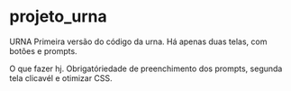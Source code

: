 # projeto_urna
URNA
Primeira versão  do código da urna. Há apenas duas telas, com botões e prompts.

O que fazer hj. Obrigatóriedade de preenchimento dos prompts, segunda tela clicavél e otimizar CSS.
